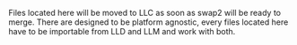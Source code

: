 Files located here will be moved to LLC as soon as swap2 will be ready to merge.
There are designed to be platform agnostic, every files located here have to be importable from LLD and LLM and work with both.
